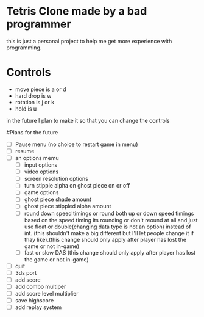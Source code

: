 # Tetris Clone made by a bad programmer

this is just a personal project to help me get more experience with programming.

# Controls
* move piece is a or d
* hard drop is w
* rotation is j or k
* hold is u

in the future I plan to make it so that you can change the controls

#Plans for the future
- [ ] Pause menu (no choice to restart game in menu)
 - [ ] resume
 - [ ]  an options memu
    - [ ]  input options
    - [ ]  video options
      - [ ]  screen resolution options
      - [ ]  turn stipple alpha on ghost piece on or off
    - [ ]  game options
      - [ ]  ghost piece shade amount
      - [ ]  ghost piece stippled alpha amount
      - [ ]  round down speed timings or round both up or down speed timings based on the speed timing its rounding or don't reound at all and just use float or double(changing data type is not an option) instead of int. (this shouldn't make a big different but I'll let people change it if thay like).(this change should only apply after player has lost the game or not in-game)
      - [ ]  fast or slow DAS (this change should only apply after player has lost the game or not in-game)
 - [ ] quit
- [ ] 3ds port
- [ ]  add score
  - [ ]  add combo multiper
  - [ ]  add score level multiplier
  - [ ]  save highscore
- [ ]  add replay system
